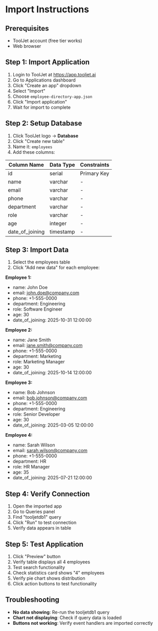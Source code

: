 # Import Instructions

## Prerequisites
- ToolJet account (free tier works)
- Web browser

## Step 1: Import Application
1. Login to ToolJet at https://app.tooljet.ai
2. Go to Applications dashboard
3. Click "Create an app" dropdown
4. Select "Import"
5. Choose `employee-directory-app.json`
6. Click "Import application"
7. Wait for import to complete

## Step 2: Setup Database
1. Click ToolJet logo → **Database**
2. Click "Create new table"
3. Name it: `employees`
4. Add these columns:

| Column Name     | Data Type  | Constraints       |
|-----------------|------------|-------------------|
| id              | serial     | Primary Key       |
| name            | varchar    | -                 |
| email           | varchar    | -                 |
| phone           | varchar    | -                 |
| department      | varchar    | -                 |
| role            | varchar    | -                 |
| age             | integer    | -                 |
| date_of_joining | timestamp  | -                 |

## Step 3: Import Data
1. Select the employees table
2. Click "Add new data" for each employee:

**Employee 1:**
- name: John Doe
- email: john.doe@company.com
- phone: +1-555-0000
- department: Engineering
- role: Software Engineer
- age: 30
- date_of_joining: 2025-10-31 12:00:00

**Employee 2:**
- name: Jane Smith
- email: jane.smith@company.com
- phone: +1-555-0000
- department: Marketing
- role: Marketing Manager
- age: 30
- date_of_joining: 2025-10-14 12:00:00

**Employee 3:**
- name: Bob Johnson
- email: bob.johnson@company.com
- phone: +1-555-0000
- department: Engineering
- role: Senior Developer
- age: 30
- date_of_joining: 2025-03-05 12:00:00

**Employee 4:**
- name: Sarah Wilson
- email: sarah.wilson@company.com
- phone: +1-555-0000
- department: HR
- role: HR Manager
- age: 35
- date_of_joining: 2025-07-21 12:00:00

## Step 4: Verify Connection
1. Open the imported app
2. Go to Queries panel
3. Find "tooljetdb1" query
4. Click "Run" to test connection
5. Verify data appears in table

## Step 5: Test Application
1. Click "Preview" button
2. Verify table displays all 4 employees
3. Test search functionality
4. Check statistics card shows "4" employees
5. Verify pie chart shows distribution
6. Click action buttons to test functionality

## Troubleshooting
- **No data showing**: Re-run the tooljetdb1 query
- **Chart not displaying**: Check if query data is loaded
- **Buttons not working**: Verify event handlers are imported correctly
